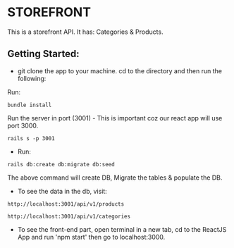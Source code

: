 # STOREFRONT

This is a storefront API.
It has: Categories & Products.

## Getting Started:
* git clone the app to your machine. cd to the directory and then run the following:

Run:
```
bundle install
```
Run  the server in port (3001) - This is important coz our react app will use port 3000.
```
rails s -p 3001
```
* Run:
```
rails db:create db:migrate db:seed
```
The above command will create DB, Migrate the tables & populate the DB.

* To see the data in the db, visit:

```
http://localhost:3001/api/v1/products

http://localhost:3001/api/v1/categories
```
* To see the front-end part, open terminal in a new tab, cd to the ReactJS App and run 'npm start' then go to localhost:3000.
